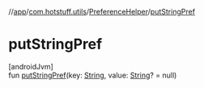 //[app](../../../index.md)/[com.hotstuff.utils](../index.md)/[PreferenceHelper](index.md)/[putStringPref](put-string-pref.md)

# putStringPref

[androidJvm]\
fun [putStringPref](put-string-pref.md)(key: [String](https://kotlinlang.org/api/latest/jvm/stdlib/kotlin/-string/index.html), value: [String](https://kotlinlang.org/api/latest/jvm/stdlib/kotlin/-string/index.html)? = null)

